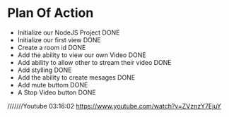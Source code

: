 # Plan Of Action

- Initialize our NodeJS Project DONE
- Initialize our first view DONE
- Create a room id DONE
- Add the ability to view our own Video DONE
- Add ability to allow other to stream their video DONE
- Add stylling DONE
- Add the ability to create mesages DONE
- Add mute buttom DONE
- A Stop Video button DONE




///////Youtube 03:16:02
https://www.youtube.com/watch?v=ZVznzY7EjuY


